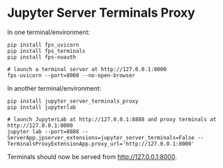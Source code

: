 # Jupyter Server Terminals Proxy

In one terminal/environment:

```console
pip install fps_uvicorn
pip install fps_terminals
pip install fps-noauth

# launch a terminal server at http://127.0.0.1:8000
fps-uvicorn --port=8000 --no-open-browser
```

In another terminal/environment:

```console
pip install jupyter_server_terminals_proxy
pip install jupyterlab

# launch JupyterLab at http://127.0.0.1:8888 and proxy terminals at http://127.0.0.1:8000
jupyter lab --port=8888 --ServerApp.jpserver_extensions=jupyter_server_terminals=False --TerminalsProxyExtensionApp.proxy_url='http://127.0.0.1:8000'
```

Terminals should now be served from http://127.0.0.1:8000.
